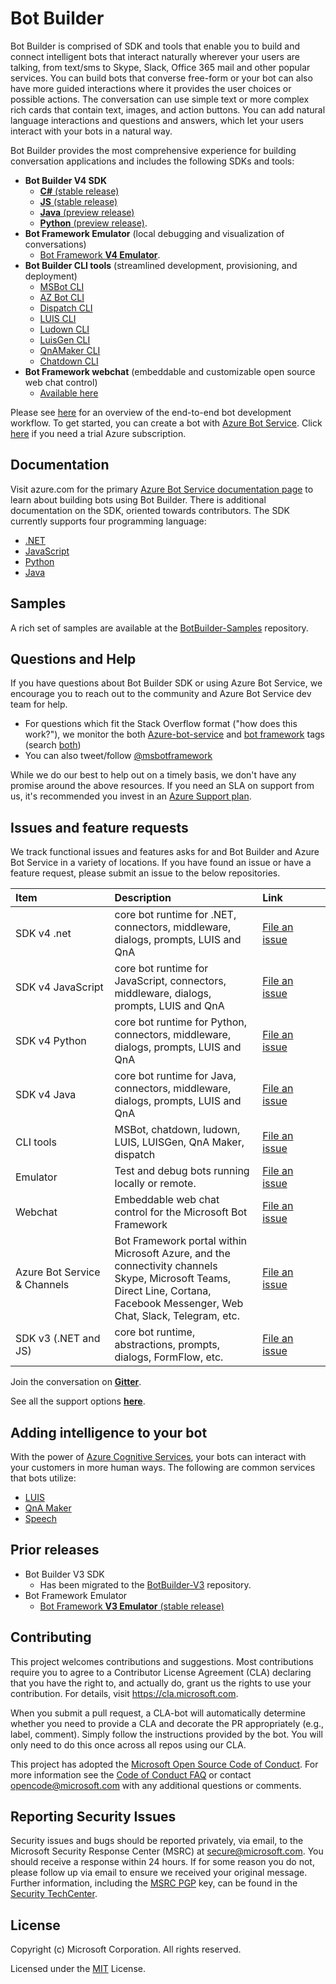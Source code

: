# Bot Builder 

Bot Builder is comprised of SDK and tools that enable you to build and connect intelligent bots that interact naturally wherever your users are talking, from text/sms to Skype, Slack, Office 365 mail and other popular services. You can build bots that converse free-form or your bot can also have more guided interactions where it provides the user choices or possible actions. The conversation can use simple text or more complex rich cards that contain text, images, and action buttons. You can add natural language interactions and questions and answers, which let your users interact with your bots in a natural way.

Bot Builder provides the most comprehensive experience for building conversation applications and includes the following SDKs and tools:

- **Bot Builder V4 SDK**
    - [**C#** (stable release)](https://github.com/microsoft/botbuilder-dotnet)
    - [**JS** (stable release)](https://github.com/microsoft/botbuilder-js)
    - [**Java** (preview release)](https://github.com/microsoft/botbuilder-java)
    - [**Python** (preview release)](https://github.com/microsoft/botbuilder-python).
- **Bot Framework Emulator** (local debugging and visualization of conversations)
    - [Bot Framework **V4 Emulator**](https://github.com/microsoft/botframework-emulator).
- **Bot Builder CLI tools** (streamlined development, provisioning, and deployment)
    - [MSBot CLI](https://github.com/Microsoft/botbuilder-tools/tree/master/packages/MSBot)
    - [AZ Bot CLI](https://docs.microsoft.com/en-us/cli/azure/install-azure-cli?view=azure-cli-latest)
    - [Dispatch CLI](https://github.com/Microsoft/botbuilder-tools/tree/master/packages/Dispatch)
    - [LUIS CLI](https://github.com/Microsoft/botbuilder-tools/tree/master/packages/LUIS)
    - [Ludown CLI](https://github.com/Microsoft/botbuilder-tools/tree/master/packages/Ludown)
    - [LuisGen CLI](https://github.com/Microsoft/botbuilder-tools/tree/master/packages/LUISGen)
    - [QnAMaker CLI](https://github.com/Microsoft/botbuilder-tools/tree/master/packages/QnAMaker)
    - [Chatdown CLI](https://github.com/Microsoft/botbuilder-tools/tree/master/packages/Chatdown)
- **Bot Framework webchat** (embeddable and customizable open source web chat control) 
    - [Available here](https://github.com/microsoft/botframework-webchat)


Please see [here](https://aka.ms/BotBuilderOverview) for an overview of the end-to-end bot development workflow. To get started, you can create a bot with [Azure Bot Service](https://docs.microsoft.com/en-us/azure/bot-service/bot-service-quickstart?view=azure-bot-service-4.0). Click [here](https://account.azure.com/signup) if you need a trial Azure subscription. 

## Documentation
Visit azure.com for the primary [Azure Bot Service documentation page](https://docs.microsoft.com/en-us/azure/bot-service/) to learn about building bots using Bot Builder. There is additional documentation on the SDK, oriented towards contributors. The SDK currently supports four programming language: 
- [.NET](https://github.com/Microsoft/botbuilder-dotnet/wiki)
- [JavaScript](https://github.com/microsoft/botbuilder-js/wiki)
- [Python](https://github.com/Microsoft/botbuilder-python/wiki)
- [Java](https://github.com/Microsoft/botbuilder-java/wiki)

## Samples
A rich set of samples are available at the [BotBuilder-Samples](https://github.com/microsoft/botbuilder-samples) repository.

## Questions and Help 
If you have questions about Bot Builder SDK or using Azure Bot Service, we encourage you to reach out to the community and Azure Bot Service dev team for help.
- For questions which fit the Stack Overflow format ("how does this work?"), we monitor the both [Azure-bot-service](https://stackoverflow.com/questions/tagged/azure-bot-service) and [bot framework](https://stackoverflow.com/questions/tagged/botframework) tags (search [both](https://stackoverflow.com/questions/tagged/azure-bot-service+or+botframework))
- You can also tweet/follow [@msbotframework](https://twitter.com/msbotframework) 

While we do our best to help out on a timely basis, we don't have any promise around the above resources. If you need an SLA on support from us, it's recommended you invest in an [Azure Support plan](https://azure.microsoft.com/en-us/support/options/).

## Issues and feature requests 
We track functional issues and features asks for and Bot Builder and Azure Bot Service in a variety of locations. If you have found an issue or have a feature request, please submit an issue to the below repositories.

|Item&nbsp;&nbsp;&nbsp;&nbsp;&nbsp;&nbsp;&nbsp;&nbsp;&nbsp;&nbsp;&nbsp;&nbsp;&nbsp;&nbsp;&nbsp;&nbsp;&nbsp;&nbsp;&nbsp;&nbsp;&nbsp;&nbsp;&nbsp;|Description|Link⁣&nbsp;&nbsp;&nbsp;&nbsp;&nbsp;&nbsp;&nbsp;&nbsp;&nbsp;&nbsp;&nbsp;&nbsp;&nbsp;&nbsp;|
|:----|:-----|:-----|
|SDK v4 .net| core bot runtime for .NET, connectors, middleware, dialogs, prompts, LUIS and QnA| [File an issue](https://github.com/Microsoft/botbuilder-dotnet/issues) |
|SDK v4 JavaScript| core bot runtime for JavaScript, connectors, middleware, dialogs, prompts, LUIS and QnA | [File an issue](https://github.com/Microsoft/botbuilder-js/issues) |
|SDK v4 Python| core bot runtime for Python, connectors, middleware, dialogs, prompts, LUIS and QnA | [File an issue](https://github.com/Microsoft/botbuilder-python/issues) |
|SDK v4 Java| core bot runtime for Java, connectors, middleware, dialogs, prompts, LUIS and QnA | [File an issue]( https://github.com/Microsoft/botbuilder-java/issues)|
|CLI tools| MSBot, chatdown, ludown, LUIS, LUISGen, QnA Maker, dispatch  | [File an issue](https://github.com/microsoft/botbuilder-tools/issues)|
|Emulator| Test and debug bots running locally or remote. | [File an issue](https://github.com/Microsoft/BotFramework-Emulator/issues)| 
|Webchat | Embeddable web chat control for the Microsoft Bot Framework | [File an issue](https://github.com/Microsoft/BotBuilder/issues)|
|Azure Bot Service & Channels| Bot Framework portal within Microsoft Azure, and the connectivity channels Skype, Microsoft Teams, Direct Line, Cortana, Facebook Messenger, Web Chat, Slack, Telegram, etc. | [File an issue](https://github.com/Microsoft/BotFramework-Services/issues) |
|SDK v3 (.NET and JS)| core bot runtime, abstractions, prompts, dialogs, FormFlow, etc. | [File an issue](https://github.com/Microsoft/BotBuilder-v3/issues) |

Join the conversation on **[Gitter](https://gitter.im/Microsoft/BotBuilder)**.

See all the support options **[here](https://docs.microsoft.com/en-us/bot-framework/resources-support)**.

## Adding intelligence to your bot
With the power of [Azure Cognitive Services](https://azure.microsoft.com/services/cognitive-services/), your bots can interact with your customers in more human ways. The following are common services that bots utilize: 
- [LUIS](https://www.luis.ai)
- [QnA Maker](https://www.qnamaker.ai/)
- [Speech](https://azure.microsoft.com/services/cognitive-services/directory/speech/)

## Prior releases
- Bot Builder V3 SDK 
    - Has been migrated to the [BotBuilder-V3](https://github.com/microsoft/botbuilder-v3) repository.
- Bot Framework Emulator 
    - [Bot Framework **V3 Emulator** (stable release)](https://github.com/Microsoft/BotFramework-Emulator/releases/tag/v3.5.36)

## Contributing

This project welcomes contributions and suggestions.  Most contributions require you to agree to a
Contributor License Agreement (CLA) declaring that you have the right to, and actually do, grant us
the rights to use your contribution. For details, visit https://cla.microsoft.com.

When you submit a pull request, a CLA-bot will automatically determine whether you need to provide
a CLA and decorate the PR appropriately (e.g., label, comment). Simply follow the instructions
provided by the bot. You will only need to do this once across all repos using our CLA.

This project has adopted the [Microsoft Open Source Code of Conduct](https://opensource.microsoft.com/codeofconduct/).
For more information see the [Code of Conduct FAQ](https://opensource.microsoft.com/codeofconduct/faq/) or
contact [opencode@microsoft.com](mailto:opencode@microsoft.com) with any additional questions or comments.

## Reporting Security Issues
Security issues and bugs should be reported privately, via email, to the Microsoft Security Response Center (MSRC) at [secure@microsoft.com](mailto:secure@microsoft.com). You should receive a response within 24 hours. If for some reason you do not, please follow up via email to ensure we received your original message. Further information, including the [MSRC PGP](https://technet.microsoft.com/en-us/security/dn606155) key, can be found in the [Security TechCenter](https://technet.microsoft.com/en-us/security/default).

## License

Copyright (c) Microsoft Corporation. All rights reserved.

Licensed under the [MIT](LICENSE) License.

